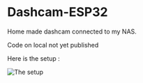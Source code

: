 # Dashcam-ESP32

Home made dashcam connected to my NAS.

Code on local not yet published

Here is the setup : 



![The setup](/.Pictures/setup.jpg)
